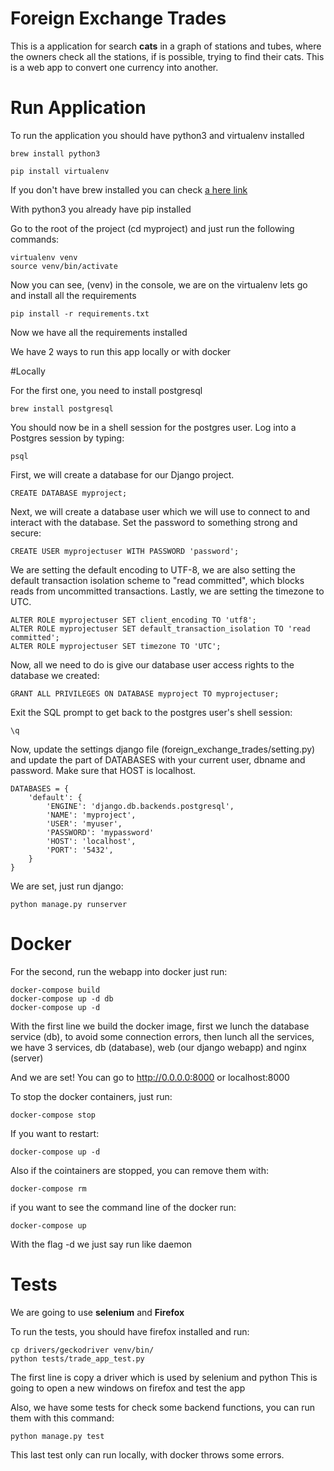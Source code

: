 # Foreign Exchange Trades
This is a application for search **cats** in a graph of stations and tubes, where the owners check all the stations, if is possible, trying to find their cats.
This is a web app to convert one currency into another.

# Run Application

To run the application you should have python3 and virtualenv installed 

```
brew install python3
```
```
pip install virtualenv
```

If you don't have brew installed you can check [a here link](https://brew.sh/)

With python3 you already have pip installed

Go to the root of the project (cd myproject) and just run the following commands:

```
virtualenv venv
source venv/bin/activate
```
Now you can see, (venv) in the console, we are on the virtualenv lets go and install all the requirements

```
pip install -r requirements.txt
```

Now we have all the requirements installed

We have 2 ways to run this app locally or with docker

#Locally

For the first one, you need to install postgresql 

```
brew install postgresql
```

You should now be in a shell session for the postgres user. Log into a Postgres session by typing:

```
psql
```

First, we will create a database for our Django project.

```
CREATE DATABASE myproject;
```

Next, we will create a database user which we will use to connect to and interact with the database. Set the password to something strong and secure:

```
CREATE USER myprojectuser WITH PASSWORD 'password';
```

We are setting the default encoding to UTF-8, we are also setting the default transaction isolation scheme to "read committed", which blocks reads from uncommitted transactions. Lastly, we are setting the timezone to UTC.

```
ALTER ROLE myprojectuser SET client_encoding TO 'utf8';
ALTER ROLE myprojectuser SET default_transaction_isolation TO 'read committed';
ALTER ROLE myprojectuser SET timezone TO 'UTC';
```

Now, all we need to do is give our database user access rights to the database we created:

```
GRANT ALL PRIVILEGES ON DATABASE myproject TO myprojectuser;
```

Exit the SQL prompt to get back to the postgres user's shell session:

```
\q
```

Now, update the settings django file (foreign_exchange_trades/setting.py) and update the part of DATABASES with your current user, dbname and password. Make sure that HOST is localhost.

```
DATABASES = {
    'default': {
        'ENGINE': 'django.db.backends.postgresql',
        'NAME': 'myproject',
        'USER': 'myuser',
        'PASSWORD': 'mypassword'
        'HOST': 'localhost',
        'PORT': '5432',
    }
}
```

We are set, just run django:

```
python manage.py runserver
```

# Docker
For the second, run the webapp into docker just run:

```
docker-compose build
docker-compose up -d db
docker-compose up -d
```

With the first line we build the docker image, first we lunch the database service (db), to avoid some connection errors, then lunch all the services, we have 3 services, db (database), web (our django webapp) and nginx (server)

And we are set! You can go to http://0.0.0.0:8000 or localhost:8000

To stop the docker containers, just run:

```
docker-compose stop
```

If you want to restart:
```
docker-compose up -d
```

Also if the cointainers are stopped, you can remove them with:

```
docker-compose rm
```

if you want to see the command line of the docker run:

```
docker-compose up
```

With the flag -d we just say run like daemon

# Tests

We are going to use **selenium** and **Firefox**

To run the tests, you should have firefox installed and run:

```
cp drivers/geckodriver venv/bin/
python tests/trade_app_test.py
```

The first line is copy a driver which is used by selenium and python
This is going to open a new windows on firefox and test the app

Also, we have some tests for check some backend functions, you can run them with this command:

```
python manage.py test
```

This last test only can run locally, with docker throws some errors.
